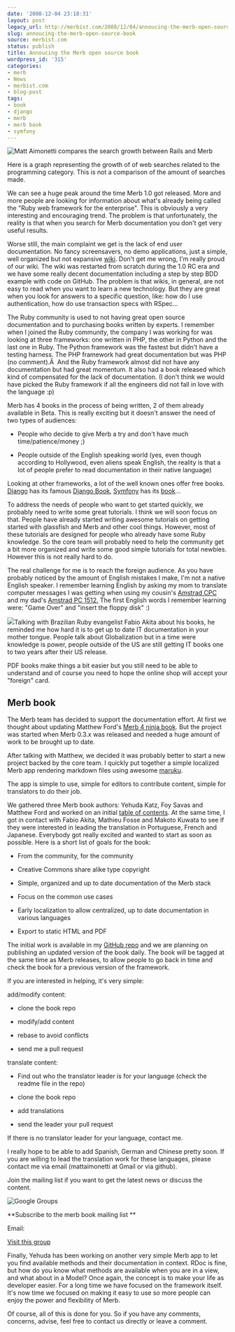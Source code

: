```yaml
---
date: '2008-12-04 23:18:31'
layout: post
legacy_url: http://merbist.com/2008/12/04/annoucing-the-merb-open-source-book/
slug: annoucing-the-merb-open-source-book
source: merbist.com
status: publish
title: Annoucing the Merb open source book
wordpress_id: '315'
categories:
- merb
- News
- merbist.com
- blog-post
tags:
- book
- django
- merb
- merb book
- symfony
---
```


![Matt Aimonetti compares the search growth between Rails and Merb](http://merbist.com/wp-content/uploads/2008/12/google-insights-worldwide-jul-dec-2008.jpg)


Here is a graph representing the growth of of web searches related to the programming category. This is not a comparison of the amount of searches made.

We can see a huge peak around the time Merb 1.0 got released. More and more people are looking for information about what's already being called the "Ruby web framework for the enterprise". This is obviously a very interesting and encouraging trend. The problem is that unfortunately, the reality is that when you search for Merb documentation you don't get very useful results.

Worse still, the main complaint we get is the lack of end user documentation. No fancy screensavers, no demo applications, just a simple, well organized but not expansive [wiki](http://wiki.merbivore.com). Don't get me wrong, I'm really proud of our wiki. The wiki was restarted from scratch during the 1.0 RC era and we have some really decent documentation including a step by step BDD example with code on GitHub. The problem is that wikis, in general, are not easy to read when you want to learn a new technology. But they are great when you look for answers to a specific question, like: how do I use authentication, how do use transaction specs with RSpec...

The Ruby community is used to not having great open source documentation and to purchasing books written by experts. I remember when I joined the Ruby community, the company I was working for was looking at three frameworks: one written in PHP, the other in Python and the last one in Ruby. The Python framework was the fastest but didn't have a testing harness. The PHP framework had great documentation but was PHP (no comment).Â  And the Ruby framework almost did not have any documentation but had great momentum. It also had a book released which kind of compensated for the lack of documentation. (I don't think we would have picked the Ruby framework if all the engineers did not fall in love with the language :p)

Merb has 4 books in the process of being written, 2 of them already available in Beta. This is really exciting but it doesn't answer the need of two types of audiences:



	
  * People who decide to give Merb a try and don't have much time/patience/money ;)

	
  * People outside of the English speaking world (yes, even though according to Hollywood, even aliens speak English, the reality is that a lot of people prefer to read documentation in their native language)


Looking at other frameworks, a lot of the well known ones offer free books. [Django](http://www.djangoproject.com/) has its famous [Django Book](http://djangobook.com/), [Symfony](http://www.symfony-project.org) has its [book](http://www.symfony-project.org/book/1_2/)...

To address the needs of people who want to get started quickly, we probably need to write some great tutorials. I think we will soon focus on that. People have already started writing awesome tutorials on getting started with glassfish and Merb and other cool things. However, most of these tutorials are designed for people who already have some Ruby knowledge. So the core team will probably need to help the community get a bit more organized and write some good simple tutorials for total newbies. However this is not really hard to do.

The real challenge for me is to reach the foreign audience. As you have probably noticed by the amount of English mistakes I make, I'm not a native English speaker. I remember learning English by asking my mom to translate computer messages I was getting when using my cousin's [Amstrad CPC](http://en.wikipedia.org/wiki/Amstrad_CPC) and my dad's [Amstrad PC 1512.](http://en.wikipedia.org/wiki/PC-1512) The first English words I remember learning were: "Game Over" and "insert the floppy disk" :)

![](http://farm1.static.flickr.com/69/206957476_e74acf006e_m.jpg)Talking with Brazilian Ruby evangelist Fabio Akita about his books, he reminded me how hard it is to get up to date IT documentation in your mother tongue. People talk about Globalization but in a time were knowledge is power, people outside of the US are still getting IT books one to two years after their US release.

PDF books make things a bit easier but you still need to be able to understand and of course you need to hope the online shop will accept your "foreign" card.


## Merb book


The Merb team has decided to support the documentation effort. At first we thought about updating Matthew Ford's [Merb 4 ninja book](http://merb.4ninjas.org/). But the project was started when Merb 0.3.x was released and needed a huge amount of work to be brought up to date.

After talking with Matthew, we decided it was probably better to start a new project backed by the core team. I quickly put together a simple localized Merb app rendering markdown files using awesome [maruku](http://maruku.rubyforge.org/).

The app is simple to use, simple for editors to contribute content, simple for translators to do their job.

We gathered three Merb book authors: Yehuda Katz, Foy Savas and Matthew Ford and worked on an initial [table of contents](http://github.com/mattetti/merb-book/tree/master/book-content/en/toc.markdown). At the same time, I got in contact with Fabio Akita, Mathieu Fosse and Makoto Kuwata to see if they were interested in leading the translation in Portuguese, French and Japanese. Everybody got really excited and wanted to start as soon as possible. Here is a short list of goals for the book:



	
  * From the community, for the community

	
  * Creative Commons share alike type copyright

	
  * Simple, organized and up to date documentation of the Merb stack

	
  * Focus on the common use cases

	
  * Early localization to allow centralized, up to date documentation in various languages

	
  * Export to static HTML and PDF


The initial work is available in my [GitHub repo](http://github.com/mattetti/merb-book/tree/master) and we are planning on publishing an updated version of the book daily. The book will be tagged at the same time as Merb releases, to allow people to go back in time and check the book for a previous version of the framework.

If you are interested in helping, it's very simple:

add/modify content:



	
  * clone the book repo

	
  * modify/add content

	
  * rebase to avoid conflicts

	
  * send me a pull request


translate content:

	
  * Find out who the translator leader is for your language (check the readme file in the repo)

	
  * clone the book repo

	
  * add translations

	
  * send the leader your pull request


If there is no translator leader for your language, contact me.

I really hope to be able to add Spanish, German and Chinese pretty soon. If you are willing to lead the translation work for these languages, please contact me via email (mattaimonetti at Gmail or via github).

Join the mailing list if you want to get the latest news or discuss the content.








![Google Groups](http://groups.google.com/groups/img/3nb/groups_bar.gif)






**Subscribe to the merb book mailing list **






Email:






[Visit this group](http://groups.google.com/group/merb-book)




Finally, Yehuda has been working on another very simple Merb app to let you find available methods and their documentation in context. RDoc is fine, but how do you know what methods are available when you are in a view, and what about in a Model? Once again, the concept is to make your life as developer easier. For a long time we have focused on the framework itself. It's now time we focused on making it easy to use so more people can enjoy the power and flexibility of Merb.

Of course, all of this is done for you. So if you have any comments, concerns, advise, feel free to contact us directly or leave a comment.
